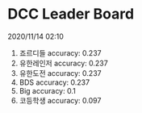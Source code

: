 # DCC Leader Board
2020/11/14 02:10

1. 죠르디들 accuracy: 0.237  
2. 유한레인저 accuracy: 0.237  
3. 유한도전 accuracy: 0.237  
4. BDS accuracy: 0.237  
5. Big accuracy: 0.1  
6. 코등학생 accuracy: 0.097  
